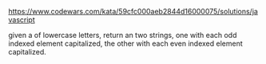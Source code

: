 https://www.codewars.com/kata/59cfc000aeb2844d16000075/solutions/javascript

given a of lowercase letters, return an two strings, one with each odd indexed element capitalized, the other with each even indexed element capitalized.
